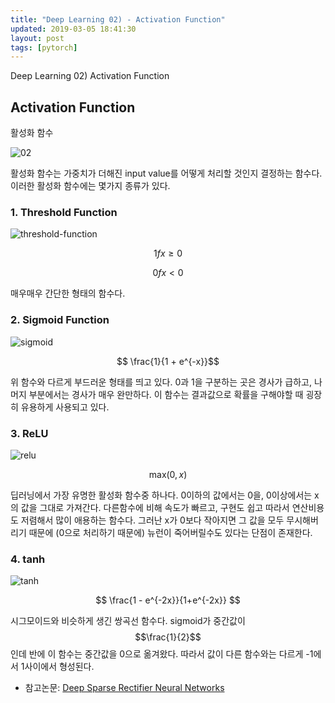 ```yaml
---
title: "Deep Learning 02) - Activation Function"
updated: 2019-03-05 18:41:30
layout: post
tags: [pytorch]
---
```


Deep Learning 02) Activation Function

## Activation Function

활성화 함수

![02](/images/2019/deep-learning/02.png)

활성화 함수는 가중치가 더해진 input value를 어떻게 처리할 것인지 결정하는 함수다. 이러한 활성화 함수에는 몇가지 종류가 있다.

### 1. Threshold Function

![threshold-function](https://www.saedsayad.com/images/ANN_Unit_step.png)

$$ 1 f x \geq 0 $$

$$ 0 f x < 0 $$

매우매우 간단한 형태의 함수다. 

### 2. Sigmoid Function

![sigmoid](https://t1.daumcdn.net/cfile/tistory/275BAD4F577B669920)

$$ \frac{1}{1 + e^{-x}}$$

위 함수와 다르게 부드러운 형태를 띄고 있다. 0과 1을 구분하는 곳은 경사가 급하고, 나머지 부분에서는 경사가 매우 완만하다. 이 함수는 결과값으로 확률을 구해야할 때 굉장히 유용하게 사용되고 있다.

### 3. ReLU

![relu](https://cdn-images-1.medium.com/max/937/1*oePAhrm74RNnNEolprmTaQ.png)

$$ \text{max}(0, x) $$

딥러닝에서 가장 유명한 활성화 함수중 하나다. 0이하의 값에서는 0을, 0이상에서는 x의 값을 그대로 가져간다. 다른함수에 비해 속도가 빠르고, 구현도 쉽고 따라서 연산비용도 저렴해서 많이 애용하는 함수다. 그러난 x가 0보다 작아지면 그 값을 모두 무시해버리기 때문에 (0으로 처리하기 때문에) 뉴런이 죽어버릴수도 있다는 단점이 존재한다.

### 4. tanh

![tanh](https://www.medcalc.org/manual/_help/functions/tanh.png)

$$ \frac{1 - e^{-2x}}{1+e^{-2x}} $$

시그모이드와 비슷하게 생긴 쌍곡선 함수다. sigmoid가 중간값이 $$\frac{1}{2}$$인데 반에 이 함수는 중간값을 0으로 옮겨왔다. 따라서 값이 다른 함수와는 다르게 -1에서 1사이에서 형성된다.

- 참고논문: [Deep Sparse Rectifier Neural Networks](http://proceedings.mlr.press/v15/glorot11a/glorot11a.pdf)